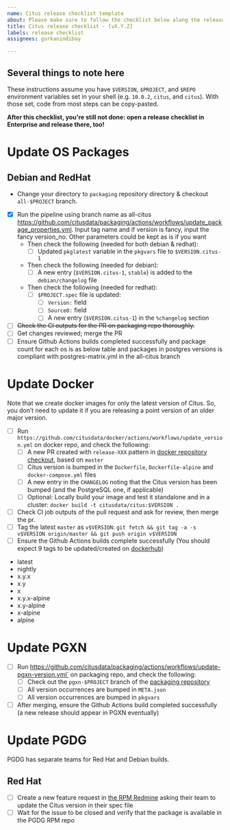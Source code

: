 ```yaml
---
name: Citus release checklist template
about: Please make sure to follow the checklist below along the release process.
title: Citus release checklist - [vX.Y.Z]
labels: release checklist
assignees: gurkanindibay

---
```


## Several things to note here

These instructions assume you have `$VERSION`, `$PROJECT`, and `$REPO` environment variables set in your shell (e.g. `10.0.2`, `citus`, and `citus`). With those set, code from most steps can be copy-pasted.

**After this checklist, you're still not done: open a release checklist in Enterprise and release there, too!**

# Update OS Packages
## Debian and RedHat
- Change your directory to `packaging` repository directory & checkout `all-$PROJECT` branch.
- [x] Run the pipeline using branch name as all-citus https://github.com/citusdata/packaging/actions/workflows/update_package_properties.yml. Input tag name and if version is fancy, input the fancy version_no. Other parameters could be kept as is if you want
  - Then check the following (needed for both debian & redhat):
    - [ ] Updated `pkglatest` variable in the `pkgvars` file to `$VERSION.citus-1`
  - Then check the following (needed for debian):
    - [ ] A new entry (`$VERSION.citus-1`, `stable`) is added to the `debian/changelog` file
  - Then check the following (needed for redhat):
    - [ ] `$PROJECT.spec` file is updated:
      - [ ] `Version:` field
      - [ ] `Source0:` field
      - [ ] A new entry (`$VERSION.citus-1`) in the `%changelog` section
- [ ] <s>Check the CI outputs for the PR on packaging repo thoroughly.</s>
- [ ] Get changes reviewed; merge the PR
- [ ] Ensure Github Actions builds completed successfully and package count for each os is as below table and packages in postgres versions is compliant with postgres-matrix.yml in the all-citus branch

# Update Docker
Note that we create docker images for only the latest version of Citus. So, you don’t need to update it if you are releasing a point version of an older major version.

- [ ] Run `https://github.com/citusdata/docker/actions/workflows/update_version.yml` on docker repo, and check the following:
  - [ ] A new PR created with `release-XXX` pattern in [docker repository checkout](https://github.com/citusdata/docker), based on `master`
  - [ ] Citus version is bumped in the `Dockerfile`, `Dockerfile-alpine` and `docker-compose.yml` files
  - [ ] A new entry in the `CHANGELOG` noting that the Citus version has been bumped (and the PostgreSQL one, if applicable)
  - [ ] Optional: Locally build your image and test it standalone and in a cluster: `docker build -t citusdata/citus:$VERSION .`
- [ ] Check CI job outputs of the pull request and ask for review, then merge the pr.
- [ ] Tag the latest `master` as `v$VERSION`: `git fetch && git tag -a -s v$VERSION origin/master && git push origin v$VERSION`
- [ ] Ensure the Github Actions builds complete successfully
(You should expect 9 tags to be updated/created on [dockerhub](https://hub.docker.com/r/citusdata/citus/tags?page=1&ordering=last_updated))
- latest
- nightly
- x.y.x
- x.y
- x
- x.y.x-alpine
- x.y-alpine
- x-alpine
- alpine


# Update PGXN
- [ ] Run https://github.com/citusdata/packaging/actions/workflows/update-pgxn-version.yml` on packaging repo, and check the following:
  - [ ] Check out the `pgxn-$PROJECT` branch of the [packaging repository](https://github.com/citusdata/packaging)
  - [ ] All version occurrences are bumped in `META.json`
  - [ ] All version occurrences are bumped in `pkgvars`
- [ ] After merging, ensure the Github Actions build completed successfully (a new release should appear in PGXN eventually)

# Update PGDG

PGDG has separate teams for Red Hat and Debian builds.

## Red Hat

  - [ ] Create a new feature request in [the RPM Redmine](https://redmine.postgresql.org/projects/pgrpms/issues/new) asking their team to update the Citus version in their spec file
  - [ ] Wait for the issue to be closed and verify that the package is available in the PGDG RPM repo
